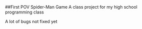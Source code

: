 ##First POV Spider-Man Game
A class project for my high school programming class

A lot of bugs not fixed yet
